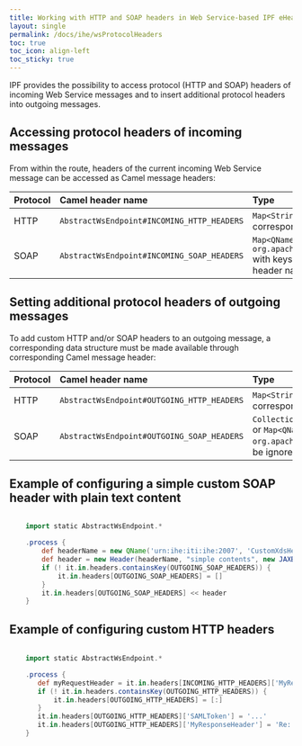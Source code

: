 ```yaml
---
title: Working with HTTP and SOAP headers in Web Service-based IPF eHealth components
layout: single
permalink: /docs/ihe/wsProtocolHeaders
toc: true
toc_icon: align-left
toc_sticky: true
---
```



IPF provides the possibility to access protocol (HTTP and SOAP) headers of incoming Web Service messages and
to insert additional protocol headers into outgoing messages.

## Accessing protocol headers of incoming messages

From within the route, headers of the current incoming Web Service message can be accessed as Camel message headers:

| Protocol  | Camel header name                           | Type
|:----------|:--------------------------------------------|:---------------------------------------------
| HTTP      | `AbstractWsEndpoint#INCOMING_HTTP_HEADERS`  | `Map<String, String>` with keys corresponding to header names
| SOAP      | `AbstractWsEndpoint#INCOMING_SOAP_HEADERS`  | `Map<QName, org.apache.cxf.headers.Header>` with keys corresponding to header names


## Setting additional protocol headers of outgoing messages

To add custom HTTP and/or SOAP headers to an outgoing message, a corresponding data structure
must be made available through corresponding Camel message header:

| Protocol  | Camel header name                           | Type
|:----------|:--------------------------------------------|:---------------------------------------------
| HTTP      | `AbstractWsEndpoint#OUTGOING_HTTP_HEADERS`  | `Map<String, String>` with keys corresponding to header names
| SOAP      | `AbstractWsEndpoint#OUTGOING_SOAP_HEADERS`  | `Collection<org.apache.cxf.headers.Header>` or `Map<QName, org.apache.cxf.headers.Header>` (keys will be ignored)


## Example of configuring a simple custom SOAP header with plain text content

```groovy

    import static AbstractWsEndpoint.*

    .process {
        def headerName = new QName('urn:ihe:iti:ihe:2007', 'CustomXdsHeader')
        def header = new Header(headerName, "simple contents", new JAXBDataBinding(String.class))
        if (! it.in.headers.containsKey(OUTGOING_SOAP_HEADERS)) {
            it.in.headers[OUTGOING_SOAP_HEADERS] = []
        }
        it.in.headers[OUTGOING_SOAP_HEADERS] << header
    }

```

## Example of configuring custom HTTP headers

```groovy
    
    import static AbstractWsEndpoint.*

    .process {
       def myRequestHeader = it.in.headers[INCOMING_HTTP_HEADERS]['MyRequestHeader']
       if (! it.in.headers.containsKey(OUTGOING_HTTP_HEADERS)) {
           it.in.headers[OUTGOING_HTTP_HEADERS] = [:]
       }
       it.in.headers[OUTGOING_HTTP_HEADERS]['SAMLToken'] = '...'
       it.in.headers[OUTGOING_HTTP_HEADERS]['MyResponseHeader'] = 'Re: ' + myRequestHeader
    }

```
